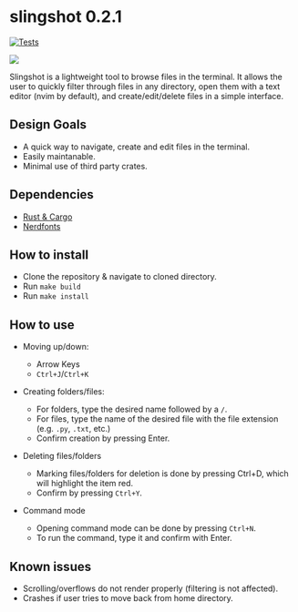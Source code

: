 slingshot 0.2.1
===============

[![Tests](https://github.com/caio-ishikawa/slingshot/actions/workflows/build.yml/badge.svg?branch=master)](https://github.com/caio-ishikawa/slingshot/actions/workflows/build.yml)

<img src="https://i.imgur.com/Psberkp.gif">

Slingshot is a lightweight tool to browse files in the terminal. It allows the user to quickly filter through files in any directory, open them with a text editor (nvim by default), and create/edit/delete files in a simple interface.

Design Goals
------------
- A quick way to navigate, create and edit files in the terminal.
- Easily maintanable.
- Minimal use of third party crates.

Dependencies
------------
- [Rust & Cargo](https://www.rust-lang.org/tools/install)
- [Nerdfonts](https://www.nerdfonts.com/)

How to install
--------------
- Clone the repository & navigate to cloned directory.
- Run `make build`
- Run `make install`

How to use
----------
- Moving up/down:
    - Arrow Keys
    - `Ctrl+J`/`Ctrl+K`

- Creating folders/files:
    - For folders, type the desired name followed by a `/`.
    - For files, type the name of the desired file with the file extension (e.g. `.py`, `.txt`, etc.)
    - Confirm creation by pressing Enter.

- Deleting files/folders
    - Marking files/folders for deletion is done by pressing Ctrl+D, which will highlight the item red.
    - Confirm by pressing `Ctrl+Y`.

- Command mode
    - Opening command mode can be done by pressing `Ctrl+N`.
    - To run the command, type it and confirm with Enter.

Known issues
------------
- Scrolling/overflows do not render properly (filtering is not affected).
- Crashes if user tries to move back from home directory.

